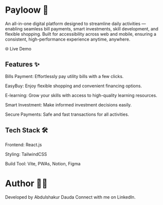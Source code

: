 # Payloow 🌟
An all-in-one digital platform designed to streamline daily activities — enabling seamless bill payments, smart investments, skill development, and flexible shopping.
Built for accessibility across web and mobile, ensuring a consistent, high-performance experience anytime, anywhere.

🌐 Live Demo
## Features ✨
Bills Payment: Effortlessly pay utility bills with a few clicks.

EasyBuy: Enjoy flexible shopping and convenient financing options.

E-learning: Grow your skills with access to high-quality learning resources.

Smart Investment: Make informed investment decisions easily.

Secure Payments: Safe and fast transactions for all activities.

## Tech Stack 🛠️
Frontend: React.js

Styling: TailwindCSS

Build Tool: Vite, PWAs, Notion, Figma



# Author 👨‍💻
Developed by Abdulshakur Dauda
Connect with me on LinkedIn.




